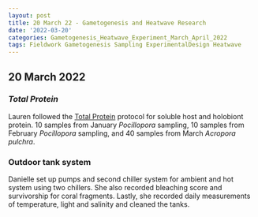 ```yaml
---
layout: post
title: 20 March 22 - Gametogenesis and Heatwave Research
date: '2022-03-20'
categories: Gametogenesis_Heatwave_Experiment_March_April_2022
tags: Fieldwork Gametogenesis Sampling ExperimentalDesign Heatwave
---
```

## 20 March 2022

### *Total Protein*

Lauren followed the [Total Protein](https://github.com/daniellembecker/Gametogenesis/blob/main/protocols/2020-01-01-Total-Protein-Protocol.md) protocol for soluble host and holobiont protein. 10 samples from January *Pocillopora* sampling, 10 samples from February *Pocillopora* sampling, and 40 samples from March *Acropora pulchra*.

### Outdoor tank system

Danielle set up pumps and second chiller system for ambient and hot system using two chillers. She also recorded bleaching score and survivorship for coral fragments. Lastly, she recorded daily measurements of temperature, light and salinity and cleaned the tanks.
